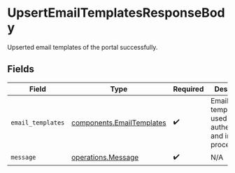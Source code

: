 # UpsertEmailTemplatesResponseBody

Upserted email templates of the portal successfully.


## Fields

| Field                                                              | Type                                                               | Required                                                           | Description                                                        |
| ------------------------------------------------------------------ | ------------------------------------------------------------------ | ------------------------------------------------------------------ | ------------------------------------------------------------------ |
| `email_templates`                                                  | [components.EmailTemplates](../../models/shared/emailtemplates.md) | :heavy_check_mark:                                                 | Email templates used for authentication and internal processes     |
| `message`                                                          | [operations.Message](../../models/operations/message.md)           | :heavy_check_mark:                                                 | N/A                                                                |